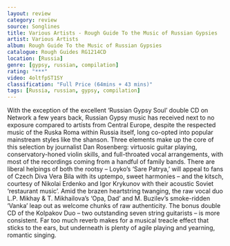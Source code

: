 ```yaml
---
layout: review
category: review
source: Songlines
title: Various Artists - Rough Guide To the Music of Russian Gypsies
artist: Various Artists
album: Rough Guide To the Music of Russian Gypsies
catalogue: Rough Guides RG1214CD
location: [Russia]
genre: [gypsy, russian, compilation]
rating: "***"
video: 4oltfpST1SY
classification: "Full Price (64mins + 43 mins)"
tags: [Russia, russian, gypsy, compilation]
---
```


With the exception of the excellent ‘Russian Gypsy Soul’ double CD on Network a few years back, Russian Gypsy music has received next to no exposure compared to artists from Central Europe, despite the respected music of the Ruska Roma within Russia itself, long co-opted into popular mainstream styles like the shanson. Three elements make up the core of this selection by journalist Dan Rosenberg: virtuosic guitar playing, conservatory-honed violin skills, and full-throated vocal arrangements, with most of the recordings coming from a handful of family bands. There are liberal helpings of both the rootsy – Loyko’s ‘Sare Patrya,’ will appeal to fans of Czech Diva Vera Bila with its uptempo, sweet harmonies – and the kitsch, courtesy of Nikolai Erdenko and Igor Krykunov with their acoustic Soviet ‘restaurant music’. Amid the brazen heartstring twanging, the raw vocal duo L.P. Mikhay & T. Mikhailova’s ‘Opa, Dad’ and M. Buzilev’s smoke-ridden ‘Vanka’ leap out as welcome chunks of raw authenticity. The bonus double CD of the Kolpakov Duo – two outstanding seven string guitarists – is more consistent. Far too much reverb makes for a musical treacle effect that sticks to the ears, but underneath is plenty of agile playing and yearning, romantic singing.